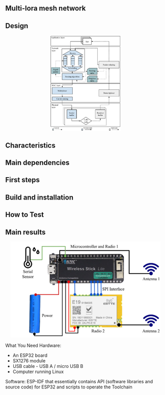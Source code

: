 ## Multi-lora mesh network 

## Design

<p align="center">
    <img src="img/arch.pdf" height="300"/> 
</p>

## Characteristics

## Main dependencies

## First steps

## Build and installation

## How to Test

## Main results


<p align="center">
    <img src="img/sensor.png" height="300"/> 
</p>

What You Need
Hardware:
- An ESP32 board
- SX1276 module
- USB cable - USB A / micro USB B
- Computer running Linux

Software:
ESP-IDF that essentially contains API (software libraries and source code) for ESP32 and scripts to operate the Toolchain
